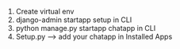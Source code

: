 1) Create virtual env
2) django-admin startapp setup in CLI
3) python manage.py startapp chatapp in CLI
4) Setup.py --> add your chatapp in Installed Apps